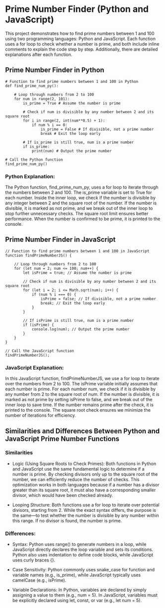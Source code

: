 # Prime Number Finder (Python and JavaScript) #

This project demonstrates how to find prime numbers between 1 and 100 using two programming languages: Python and JavaScript. Each function uses a for loop to check whether a number is prime, and both include inline comments to explain the code step by step. Additionally, there are detailed explanations after each function.

## Prime Number Finder in Python ##
```
# Function to find prime numbers between 1 and 100 in Python
def find_prime_num_py():

    # Loop through numbers from 2 to 100
    for num in range(2, 101):
        is_prime = True # Assume the number is prime

        # Check if num is divisible by any number between 2 and its square root
        for i in range(2, int(num**0.5) + 1):
            if num % i == 0:
                is_prime = False # If divisible, not a prime number
                break # Exit the loop early

        # If is_prime is still true, num is a prime number
        if is_prime:
            print(num) # Output the prime number

# Call the Python function
find_prime_num_py()
```
### Python Explanation: ###
The Python function, find_prime_num_py, uses a for loop to iterate through the numbers between 2 and 100. The is_prime variable is set to True for each number. Inside the inner loop, we check if the number is divisible by any integer between 2 and the square root of the number. If the number is divisible, it is marked as not prime, and we break out of the inner loop to stop further unnecessary checks. The square root limit ensures better performance. When the number is confirmed to be prime, it is printed to the console.


## Prime Number Finder in JavaScript ##
```
// Function to find prime numbers between 1 and 100 in JavaScript
function findPrimeNumberJS() {

    // Loop through numbers from 2 to 100
    for (let num = 2; num <= 100; num++) {
        let isPrime = true; // Assume the number is prime

        // Check if num is divisible by any number between 2 and its square root
        for (let i = 2; i <= Math.sqrt(num); i++) {
            if (num % i === 0) {
                isPrime = false; // If divisible, not a prime number
                break; // Exit the loop early
            }
        }

        // If isPrime is still true, num is a prime number
        if (isPrime) {
            console.log(num); // Output the prime number
        }
    }
}

// Call the JavaScript function
findPrimeNumberJS();
```

### JavaScript Explanation: ###
In this JavaScript function, findPrimeNumberJS, we use a for loop to iterate over the numbers from 2 to 100. The isPrime variable initially assumes that each number is prime. For each number num, we check if it is divisible by any number from 2 to the square root of num. If the number is divisible, it is marked as not prime by setting isPrime to false, and we break out of the inner loop to save time. If the number remains prime after the check, it is printed to the console. The square root check ensures we minimize the number of iterations for efficiency.

## Similarities and Differences Between Python and JavaScript Prime Number Functions ##

### Similarities

* Logic (Using Square Roots to Check Primes): Both functions in Python and JavaScript use the same fundamental logic to determine if a number is prime. By checking divisors only up to the square root of the number, we can efficiently reduce the number of checks. This optimization works in both languages because if a number has a divisor greater than its square root, it must also have a corresponding smaller divisor, which would have been checked already.

* Looping Structure: Both functions use a for loop to iterate over potential divisors, starting from 2. While the exact syntax differs, the purpose is the same—to test whether the number is divisible by any number within this range. If no divisor is found, the number is prime.


### Differences:

* Syntax: Python uses range() to generate numbers in a loop, while JavaScript directly declares the loop variable and sets its conditions. Python also uses indentation to define code blocks, while JavaScript uses curly braces {}.

* Case Sensitivity: Python commonly uses snake_case for function and variable names (e.g., is_prime), while JavaScript typically uses camelCase (e.g., isPrime).

* Variable Declarations: In Python, variables are declared by simply assigning a value to them (e.g., num = 5). In JavaScript, variables must be explicitly declared using let, const, or var (e.g., let num = 5).
